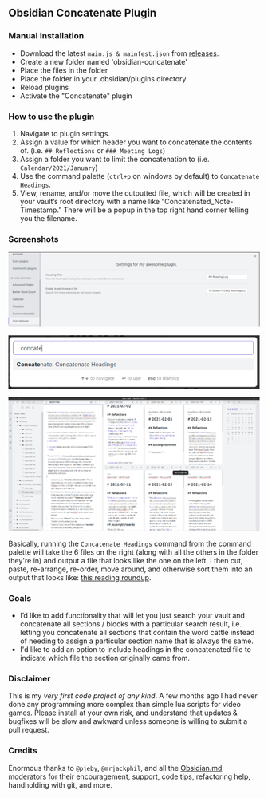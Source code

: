 ## Obsidian Concatenate Plugin

### Manual Installation

- Download the latest `main.js & mainfest.json` from [releases](https://github.com/eleanorkonik/concatenate/releases). 
- Create a new folder named 'obsidian-concatenate'
- Place the files in the folder
- Place the folder in your .obsidian/plugins directory
- Reload plugins
- Activate the "Concatenate" plugin

### How to use the plugin

1. Navigate to plugin settings. 
2. Assign a value for which header you want to concatenate the contents of. (i.e. `## Reflections` or `### Meeting Logs`) 
3. Assign a folder you want to limit the concatenation to (i.e. `Calendar/2021/January`) 
4. Use the command palette (`ctrl+p` on windows by default) to `Concatenate Headings`. 
5. View, rename, and/or move the outputted file, which will be created in your vault’s root directory with a name like “Concatenated_Note-Timestamp.” There will be a popup in the top right hand corner telling you the filename. 

### Screenshots

![image](settings.png)

![image](command_palette.png)

![image](daily-and-concatenated-note.PNG)

Basically, running the `Concatenate Headings` command from the command palette will take the 6 files on the right (along with all the others in the folder they're in) and output a file that looks like the one on the left. I then cut, paste, re-arrange, re-order, move around, and otherwise sort them into an output that looks like: [this reading roundup](https://eleanorkonik.com/reading-roundup-edible-entrails-self-fermenting-wine/).

### Goals

* I’d like to add functionality that will let you just search your vault and concatenate all sections / blocks with a particular search result, i.e. letting you concatenate all sections that contain the word cattle instead of needing to assign a particular section name that is always the same. 
* I'd like to add an option to include headings in the concatenated file to indicate which file the section originally came from. 

### Disclaimer

This is my _very first code project of any kind_. A few months ago I had never done any programming more complex than simple lua scripts for video games. Please install at your own risk, and understand that updates & bugfixes will be slow and awkward unless someone is willing to submit a pull request. 

### Credits

Enormous thanks to `@pjeby`, `@mrjackphil`, and all the [Obsidian.md moderators](https://help.obsidian.md/Obsidian/Credits) for their encouragement, support, code tips, refactoring help, handholding with git, and more.  

